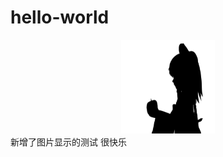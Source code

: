 # hello-world
<p>
  <div align=center>
    <img width="150" height="150" src="https://github.com/Mqy2000/hello-world/blob/master/cover.jpg"/>
  </div>
  新增了图片显示的测试<tr>
  很快乐<tr>
</p>
